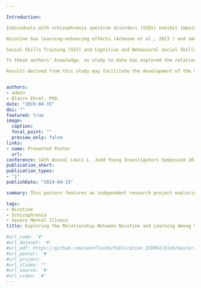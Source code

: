 ```yaml
---

Introduction:

Individuals with schizophrenia spectrum disorders (SSDs) exhibit impaired reinforcement learning and deficits in social cognition (Acheson, Twamley & Young, 2013). Additionally, neurocognitive problems in attention, memory, and executive functioning have been observed to occur in approximately 70% of persons with schizophrenia (Palmer, Healter, Kuck, & Braff, 1997), which can impact learning. 

Nicotine has learning-enhancing effects (Acheson et al., 2013 ) and smoking prevalence is elevated in among persons with SSDs (de Leon & Diaz, 2005). Specifically, the alpha7 nicotinic acetylcholine receptor (nAChR) has been identified as a pro-cognitive target to augment reward-based learning in patients with schizophrenia (Acheson et al., 2013).

Social Skills Training (SST) and Cognitive and Behavioral Social Skills Training (CBSST) have shown to be effective forms of treatment for this population. Consumer of these interventions develop their social and cognitive abilities through skill-based curricula and positive feedback, resulting in skill acquisition and enhanced quality of life (Benton & Schroeder, 1990; Dixon et al., 2010; Granholm et al., 2013). 

To these authors’ knowledge, no study to date has explored the relationship between nicotine use and reward-based learning associated with SST and CBSST among this population. Since this has not been examined in this population/setting, feasibility (i.e., enrollment, dropout, number of assessments completed) was also evaluated.

Results derived from this study may facilitate the development of the VASDHS’ CORE program by highlighting observed differences in learning between nicotine versus non-nicotine users, potentially leading to the modification and delivery of current group curriculum to bridge these differences and improve quality of life.


authors:
- admin
- Blaire Ehret, PhD.
date: "2019-04-15"
doi: ""
featured: true
image:
  caption: 
  focal_point: ""
  preview_only: false
links:
- name: Presented Poster
  url: 
conference: 14th Annual Lewis L. Judd Young Investigators Symposium 2019
publication_short: 
publication_types:
- "1"
publishDate: "2019-04-15"

summary: This posters features an independent research project exploring relationship between nicotine and learning among Veterans with severe mental illness.

tags:
- Nicotine
- Schizophrenia
- Severe Mental Illness
title: Exploring the Relationship Between Nicotine and Learning Among Veterans with Severe Mental Illness

#url_code: '#'
#url_dataset: '#'
#url_pdf: https://github.com/neonflux56/Publication_ICDMAI/blob/master/ICDMAI_2017_paper.pdf
#url_poster: '#'
#url_project: 
#url_slides: ""
#url_source: '#'
#url_video: '#'
---
```

